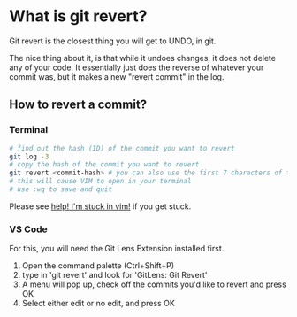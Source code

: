 # What is git revert?

Git revert is the closest thing you will get to UNDO, in git. 

The nice thing about it, is that while it undoes changes, it does not delete any of your code.
It essentially just does the reverse of whatever your commit was, but it makes a new "revert commit" in the log.

## How to revert a commit?

### Terminal

```bash
# find out the hash (ID) of the commit you want to revert
git log -3
# copy the hash of the commit you want to revert
git revert <commit-hash> # you can also use the first 7 characters of the hash
# this will cause VIM to open in your terminal
# use :wq to save and quit
```

Please see [help! I'm stuck in vim!](/docs/errors/vim.md) if you get stuck.

### VS Code

For this, you will need the Git Lens Extension installed first.

1. Open the command palette (Ctrl+Shift+P)
2. type in 'git revert' and look for 'GitLens: Git Revert'
3. A menu will pop up, check off the commits you'd like to revert and press OK
4. Select either edit or no edit, and press OK